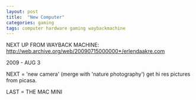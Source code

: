```yaml
---
layout: post
title:  "New Computer"
categories: gaming
tags: computer hardware gaming waybackmachine
---
```


NEXT UP FROM WAYBACK MACHINE:
http://web.archive.org/web/20090715000000*/erlendaakre.com

2009 - AUG 3

NEXT = 'new camera' (merge with 'nature photography') get hi res pictures from picasa.

LAST = THE MAC MINI
